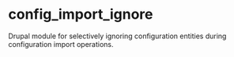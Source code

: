 # config_import_ignore
Drupal module for selectively ignoring configuration entities during configuration import operations.
